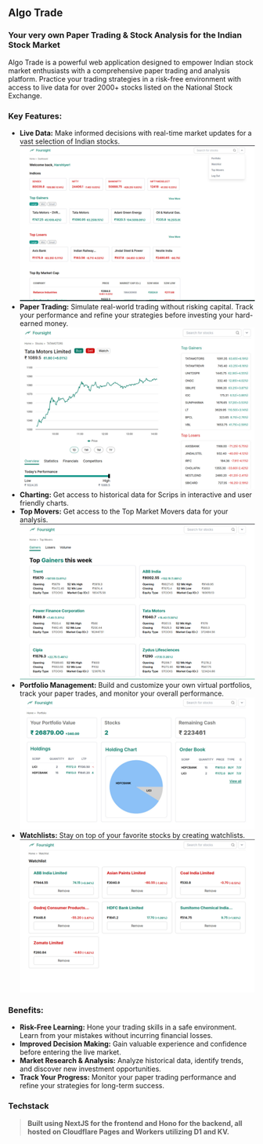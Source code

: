 ## Algo Trade

### Your very own Paper Trading & Stock Analysis for the Indian Stock Market

Algo Trade is a powerful web application designed to empower Indian stock market enthusiasts with a comprehensive paper trading and analysis platform. Practice your trading strategies in a risk-free environment with access to live data for over 2000+ stocks listed on the National Stock Exchange.

### Key Features:

- **Live Data:** Make informed decisions with real-time market updates for a vast selection of Indian stocks.
  ![Dashboard](public/Dashboard.jpg)
- **Paper Trading:** Simulate real-world trading without risking capital. Track your performance and refine your strategies before investing your hard-earned money.
  ![Scrip Page](public/StockPage.jpg)
- **Charting:** Get access to historical data for Scrips in interactive and user friendly charts.
- **Top Movers:** Get access to the Top Market Movers data for your analysis.
  ![Watchlist](public/TopGainers.jpg)
- **Portfolio Management:** Build and customize your own virtual portfolios, track your paper trades, and monitor your overall performance.
  ![Portfolio](public/Portfolio.jpg)
- **Watchlists:** Stay on top of your favorite stocks by creating watchlists.
  ![Watchlist](public/Watchlist.jpg)

### Benefits:

- **Risk-Free Learning:** Hone your trading skills in a safe environment. Learn from your mistakes without incurring financial losses.
- **Improved Decision Making:** Gain valuable experience and confidence before entering the live market.
- **Market Research & Analysis:** Analyze historical data, identify trends, and discover new investment opportunities.
- **Track Your Progress:** Monitor your paper trading performance and refine your strategies for long-term success.

### Techstack

> **Built using NextJS for the frontend and Hono for the backend, all hosted on Cloudflare Pages and Workers utilizing D1 and KV.**
